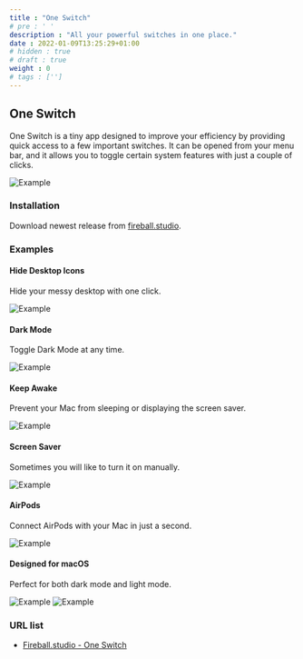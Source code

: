 ```yaml
---
title : "One Switch"
# pre : ' '
description : "All your powerful switches in one place."
date : 2022-01-09T13:25:29+01:00
# hidden : true
# draft : true
weight : 0
# tags : ['']
---
```


## One Switch

One Switch is a tiny app designed to improve your efficiency by providing quick access to a few important switches. It can be opened from your menu bar, and it allows you to toggle certain system features with just a couple of clicks.

![Example](images/example1.png)

### Installation

Download newest release from [fireball.studio](https://fireball.studio/oneswitch).

### Examples

#### Hide Desktop Icons

Hide your messy desktop with one click.

![Example](images/example2.gif)

#### Dark Mode

Toggle Dark Mode at any time.

![Example](images/example3.gif)

#### Keep Awake

Prevent your Mac from sleeping or displaying the screen saver.

![Example](images/example4.gif)

#### Screen Saver

Sometimes you will like to turn it on manually.

![Example](images/example5.gif)

#### AirPods

Connect AirPods with your Mac in just a second.

![Example](images/example6.gif)

#### Designed for macOS

Perfect for both dark mode and light mode.

![Example](images/example7.jpg)
![Example](images/example8.jpg)

### URL list

* [Fireball.studio - One Switch](https://fireball.studio/oneswitch/)
